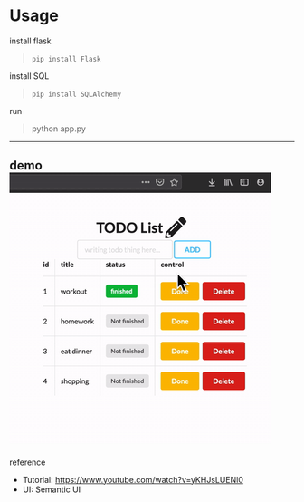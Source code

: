 # Usage

install flask
> `pip install Flask`

install SQL
> `pip install SQLAlchemy`

run
> python app.py
---

demo
![image](https://github.com/elina10920/TODO-App/blob/main/demo.gif)
---
reference

- Tutorial: <https://www.youtube.com/watch?v=yKHJsLUENl0>
- UI: Semantic UI
